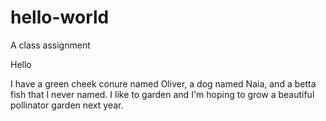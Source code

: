 # hello-world
A class assignment

Hello

I have a green cheek conure named Oliver, a dog named Naia, and a betta fish that I never named. I like to garden and I'm hoping to grow a beautiful pollinator garden next year.
